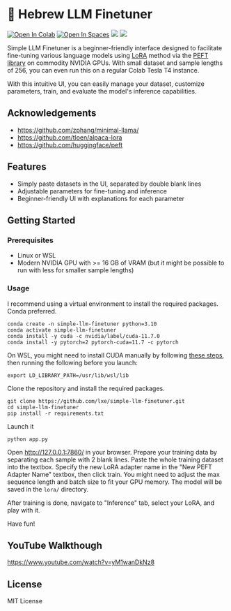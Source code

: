 # 🦙 Hebrew LLM Finetuner

[![Open In Colab](https://img.shields.io/static/v1?label=Open%20in%20Colab&message=Select%20HIGH%20RAM&color=yellow&logo=googlecolab)](https://colab.research.google.com/github/lxe/simple-llama-finetuner/blob/master/Simple_LLaMA_FineTuner.ipynb)
[![Open In Spaces](https://img.shields.io/badge/🤗-Open%20In%20Spaces-blue.svg)](https://huggingface.co/spaces/lxe/simple-llama-finetuner)
[![](https://img.shields.io/badge/no-bugs-brightgreen.svg)](https://github.com/lxe/no-bugs) 
[![](https://img.shields.io/badge/coverage-%F0%9F%92%AF-green.svg)](https://github.com/lxe/onehundred/tree/master)

Simple LLM Finetuner is a beginner-friendly interface designed to facilitate fine-tuning various language models using [LoRA](https://arxiv.org/abs/2106.09685) method via the [PEFT library](https://github.com/huggingface/peft) on commodity NVIDIA GPUs. With small dataset and sample lengths of 256, you can even run this on a regular Colab Tesla T4 instance.

With this intuitive UI, you can easily manage your dataset, customize parameters, train, and evaluate the model's inference capabilities.

## Acknowledgements

 - https://github.com/zphang/minimal-llama/
 - https://github.com/tloen/alpaca-lora
 - https://github.com/huggingface/peft

## Features

- Simply paste datasets in the UI, separated by double blank lines
- Adjustable parameters for fine-tuning and inference
- Beginner-friendly UI with explanations for each parameter

## Getting Started

### Prerequisites

- Linux or WSL
- Modern NVIDIA GPU with >= 16 GB of VRAM (but it might be possible to run with less for smaller sample lengths)

### Usage

I recommend using a virtual environment to install the required packages. Conda preferred.

```
conda create -n simple-llm-finetuner python=3.10
conda activate simple-llm-finetuner
conda install -y cuda -c nvidia/label/cuda-11.7.0
conda install -y pytorch=2 pytorch-cuda=11.7 -c pytorch
```

On WSL, you might need to install CUDA manually by following [these steps](https://developer.nvidia.com/cuda-downloads?target_os=Linux&target_arch=x86_64&Distribution=WSL-Ubuntu&target_version=2.0&target_type=deb_local), then running the following before you launch:

```
export LD_LIBRARY_PATH=/usr/lib/wsl/lib
```

Clone the repository and install the required packages.

```
git clone https://github.com/lxe/simple-llm-finetuner.git
cd simple-llm-finetuner
pip install -r requirements.txt
```

Launch it

```
python app.py
```

Open http://127.0.0.1:7860/ in your browser. Prepare your training data by separating each sample with 2 blank lines. Paste the whole training dataset into the textbox. Specify the new LoRA adapter name in the "New PEFT Adapter Name" textbox, then click train. You might need to adjust the max sequence length and batch size to fit your GPU memory. The model will be saved in the `lora/` directory.

After training is done, navigate to "Inference" tab, select your LoRA, and play with it.

Have fun!

## YouTube Walkthough

https://www.youtube.com/watch?v=yM1wanDkNz8

## License

MIT License
